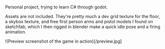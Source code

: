 Personal project, trying to learn C# through godot.

Assets are not included. They're pretty much a dev grid texture for the floor, a skybox texture, and free first person arms and pistol models I found on sketchfab, which I then rigged in blender make a quick idle pose and a firing animation.

!(Preview screenshot of the game in action)[/preview.jpg]